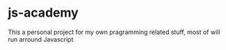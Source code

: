 # js-academy
This a personal project for my own pragramming related stuff, most of will run arround Javascript

